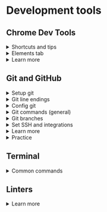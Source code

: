 # Development tools

## Chrome Dev Tools
<details>
<summary>Shortcuts and tips</summary>

- Shortcuts (menu => shortcuts)
  - `ctrl + F` search (by any word)
  - `ctrl + shift + F` search across all sources
  - `tab` `tab + shift` step forward / back when adding changes
  - `H` hide chosen element of the html (adds `visibility: hidden;`)
  - `F2` to be able to edit html
  - `+` in styles will create a selector for the element
  - `shift + click` on color will change it's output
- `document.body.contentEditable = true;`
- can change sizes in the block with metrics
- in the device emulation can pick pixel density
- settings => coverage lets to see all the rules, which are not applied to the page

</details>

<details>
<summary>Elements tab</summary>

- last selected element has `== $0` added, browser creates this variable to access from the Console tab: print `$0` or `console.dir($0);`

</details>

<details>
<summary>Learn more</summary>

- [Learn How To Debug JavaScript with Chrome DevTools](https://codeburst.io/learn-how-to-debug-javascript-with-chrome-devtools-9514c58479db)

</details>

## Git and GitHub
<details>
<summary>Setup git</summary>

- download git (both mac and win)
- download terminal
- for ru version (if needed): `environment` => `set LC_ALL=ru_RU.UTF-8` and `set LANG=ru_RU.UTF-8`

</details>

<details>
<summary>Git line endings</summary>

- set inside `.gitattributes` file
- `*.md text` for text file to be converted `CRLF` (win) => `LF` (macOS, linux)
- `*.png binary` for `-text -diff` macros

</details>


<details>
<summary>Config git</summary>

```bash
git config --global user.name "<name>"
git config -g user.email "<email>"

# stored in the user's dir .gitconfig file path: ~/.gitconfig
git config --list

# to add git to current folder
git init
```

</details>

<details>
<summary>Git commands (general)</summary>

```bash
git help <command>
git status

# dir current add to index files for commit
git add .
# add particular file(s)
git add <path-to-file>
# creates a save
git commit -m "<message>"
# to correct the last commits message (amend changes hash)
git commit --amend -m "<message>"
# switches to commit, shows log till this commit
git checkout <commit hash>
# shows commit file content -p readable format
git cat-file -p <commit hash>

git diff
# indexed files
git diff --staged
# compare the file to another branch (same file)
git diff <branch name> -- <file name>

# history
git log
git log --oneline
# shows the whole log
git log --all
git log --graph
# shows only 1/2/3/4/... last commits
git log -1<2/3/4...>
# to show the content of the commit
git show <commit hash>

# unstage a file but leave its actual changed untouched
git restore --staged <file name>
# for not commited, reset file to last commit, 
# even if the file was deleted, can't reverse this command
# discard your local changes in a file
git checkout <file>
git restore <file name>
# undo all the local changes in the working copy
git restore .
# resets file to the state in the commit
git checkout <commit hash> <file>
git restore --source <commit hash> <file name>
# to unstage indexed, but not yet commited file
git reset HEAD <file>
# to undo the last commit with getting changes back to unstaged
# --mixed changes are not being discarded
# HEAD~1 the commit before the last one
git reset --mixed HEAD~1
# these 2 commands remove file from commit and delete from folder
git rm <file>
git commit --amend --no-edit
# these 2 commands remove file from commit and keep unstaged in folder
git rm --cached <file>
git commit --amend --no-edit
```

</details>

<details>
<summary>Git branches</summary>

- `HEAD` indicates current state (where we currently are)
- when we create a new commit in a branch, the pointer jumps to the last commit
```bash
# to switch branch
git checkout <branch name>
git switch <branch name>
# switch back to previously active branch
git switch -
# or without hash for current commit, creates a pointer to commit
git checkout -b <pointer name> <commit hash>
# creates a merge commit, the pointer will be current branch
git merge <pointer-to-merge> -m "<message>"
git push origin <what-to-push>:<where-to-push>
# to remove branch
git push :<where-to-push>
# to rename current branch
git branch -m <name>
# to get all branches from repo
git fetch origin
# to create a new branch from existing pointer
git checkout -b <new-pointer-name> origin/<branch-name>
# to link current branch to repo branch
git branch --set-upstream-to=origin/<name>
# to show links between branches
git branch -vv 
```

</details>

<details>
<summary>Set SSH and integrations</summary>

- store private key only on your computer
- load public key to repo
```bash
# to link remote and local repos
git remote add origin <git@github.com...>
# shows remote repos
git remote -v
git push -u origin master

# creates a folder in user's folder, create an SSH key in this folder
mkdir ~/.ssh
# where -t rsa sets key type and -b 4096 sets key length (bit)
ssh-keygen -t rsa -b 4096 -C "<email@email.com>"
# copy content to github
cat <key>.pub
# to check if the key works
ssh -T -i ~/.ssh/<key> git@github.com
# permission denied?
ssh -T git@github.com
# for settings (also using the appropriate private key)
~/.ssh/config
# add to the config file
Host github.com
    IdentityFile ~/.ssh/key
```

</details>

<details>
<summary>Learn more</summary>

- [Git Book](https://git-scm.com/book/en/v2)
- [Git How To](https://githowto.com/)
- [Основные команды для работы с Git и GitHub через консоль](https://github.com/ivan1kazantsev/dev-helper/tree/master/cmdline/git)
- [gitignore](https://docs.github.com/en/github/using-git/ignoring-files)
- [gitattributes](https://git-scm.com/docs/gitattributes)

</details>

<details>
<summary>Practice</summary>

- [Learn Git Branching](https://learngitbranching.js.org/)

</details>

## Terminal
<details>
<summary>Common commands</summary>

```bash
# full path to current dir
pwd
# change dir
cd
# to previous folder
cd -
# creates a dir or file
mkdir name
touch name

ls <path/to>
# vertically
ls -1
# +hidden
ls -a
# or instead of . add path to open dir or file
open .
start .
# shows the content
cat <file>
```

</details>

## Linters
<details>
<summary>Learn more</summary>

- [ES Lint](https://eslint.org/)

</details>
